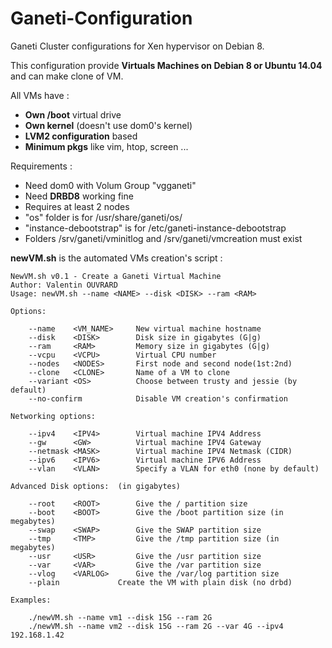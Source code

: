 # Ganeti-Configuration
Ganeti Cluster configurations for Xen hypervisor on Debian 8.

This configuration provide **Virtuals Machines on Debian 8 or Ubuntu 14.04** and can make clone of VM.

All VMs have : 

* **Own /boot** virtual drive
* **Own kernel** (doesn't use dom0's kernel)
* **LVM2 configuration** based  
* **Minimum pkgs** like vim, htop, screen ...


Requirements :

* Need dom0 with Volum Group "vgganeti"
* Need **DRBD8** working fine
* Requires at least 2 nodes
* "os" folder is for /usr/share/ganeti/os/
* "instance-debootstrap" is for /etc/ganeti-instance-debootstrap
* Folders /srv/ganeti/vminitlog and /srv/ganeti/vmcreation must exist


**newVM.sh** is the automated VMs creation's script :


```
NewVM.sh v0.1 - Create a Ganeti Virtual Machine
Author: Valentin OUVRARD
Usage: newVM.sh --name <NAME> --disk <DISK> --ram <RAM> 

Options:

	--name    <VM_NAME>		New virtual machine hostname
	--disk    <DISK>		Disk size in gigabytes (G|g)
	--ram 	  <RAM>			Memory size in gigabytes (G|g)
	--vcpu    <VCPU>		Virtual CPU number
	--nodes   <NODES>		First node and second node(1st:2nd) 
	--clone   <CLONE>		Name of a VM to clone
	--variant <OS>			Choose between trusty and jessie (by default)
	--no-confirm			Disable VM creation's confirmation

Networking options:

	--ipv4 	  <IPV4>		Virtual machine IPV4 Address 
	--gw      <GW>			Virtual machine IPV4 Gateway
	--netmask <MASK>		Virtual machine IPV4 Netmask (CIDR)
	--ipv6 	  <IPV6>		Virtual machine IPV6 Address 
	--vlan 	  <VLAN>		Specify a VLAN for eth0 (none by default) 

Advanced Disk options:	(in gigabytes)

	--root    <ROOT>		Give the / partition size
	--boot    <BOOT>		Give the /boot partition size (in megabytes)
	--swap	  <SWAP>		Give the SWAP partition size
	--tmp	  <TMP>			Give the /tmp partition size (in megabytes)
	--usr	  <USR>			Give the /usr partition size
	--var  	  <VAR>			Give the /var partition size
	--vlog 	  <VARLOG>		Give the /var/log partition size
	--plain				Create the VM with plain disk (no drbd)

Examples:

	./newVM.sh --name vm1 --disk 15G --ram 2G
	./newVM.sh --name vm2 --disk 15G --ram 2G --var 4G --ipv4 192.168.1.42

```
